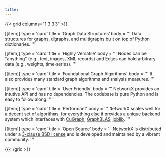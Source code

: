 ```yaml
---
title:
---
```


{{< grid columns="1 3 3 3" >}}

[[item]]
type = 'card'
title = 'Graph Data Structures'
body = '''
Data structures for graphs, digraphs, and multigraphs built
on top of Python dictionaries.
'''

[[item]]
type = 'card'
title = 'Highly Versatile'
body = '''
 Nodes can be "anything" (e.g., text, images, XML records) and Edges can hold arbitrary data (e.g., weights, time-series).
'''

[[item]]
type = 'card'
title = 'Foundational Graph Algorithms'
body = '''
It also provides many standard graph algorithms and analysis measures.
'''


[[item]]
type = 'card'
title = 'User Friendly'
body = '''
NetworkX provides an intutive API and has no dependencies. The codebase is pure Python and is easy to follow along.
'''

[[item]]
type = 'card'
title = 'Performant'
body = '''
NetworkX scales well for a decent set of algorithms, for everything else it provides a unique backend system which interfaces with [CuGraph](https://github.com/rapidsai/cugraph), [GraphBLAS](https://github.com/python-graphblas/graphblas-algorithms), [joblib](https://github.com/networkx/nx-parallel).
'''

[[item]]
type = 'card'
title = 'Open Source'
body = '''
NetworkX is distributed under a [3-clause BSD license](https://raw.githubusercontent.com/networkx/networkx/main/LICENSE.txt) and is developed and maintained by a vibrant community.
'''

{{< /grid >}}
